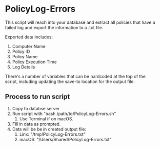 # PolicyLog-Errors

This script will reach into your database and extract all policies that have a failed log and export the information to a .txt file. 

Exported data includes:
1. Computer Name
1. Policy ID
1. Policy Name
1. Policy Execution Time
1. Log Details

There's a number of variables that can be hardcoded at the top of the script, including updating the save-to location for the output file.

## Process to run script
1. Copy to databse server
1. Run script with "bash /path/to/PolicyLog-Errors.sh" 
    1. Use Terminal if on macOS.
1. Fill in data as prompted.
1. Data will be be in created output file:
    1. Linx: "/tmp/PolicyLog-Errors.txt"
    1. macOS: "/Users/Shared/PolicyLog-Errors.txt"
